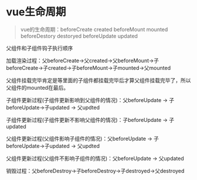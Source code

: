 <!--
 * @Author: tim
 * @Date: 2020-05-19 11:04:22
 * @LastEditors: tim
 * @LastEditTime: 2020-05-19 11:05:15
 * @Description: 
--> 

# vue生命周期
> vue的生命周期：beforeCreate created beforeMount mounted beforeDestory destoryed beforeUpdate updated

父组件和子组件钩子执行顺序

加载渲染过程：父beforeCreate->父created->父beforeMount->子beforeCreate->子created->子beforeMount->子mounted->父mounted

父组件挂载完毕肯定是等里面的子组件都挂载完毕后才算父组件挂载完毕了，所以父组件的mounted在最后。

子组件更新过程(子组件更新影响到父组件的情况)：父beforeUpdate -> 子beforeUpdate->子updated -> 父updted

子组件更新过程(子组件更新不影响父组件的情况)：子beforeUpdate -> 子updated

父组件更新过程(父组件影响子组件的情况)：父beforeUpdate -> 子beforeUpdate->子updated -> 父updted

父组件更新过程(父组件不影响子组件的情况)：父beforeUpdate -> 父updated

销毁过程：父beforeDestroy->子beforeDestroy->子destroyed->父destroyed